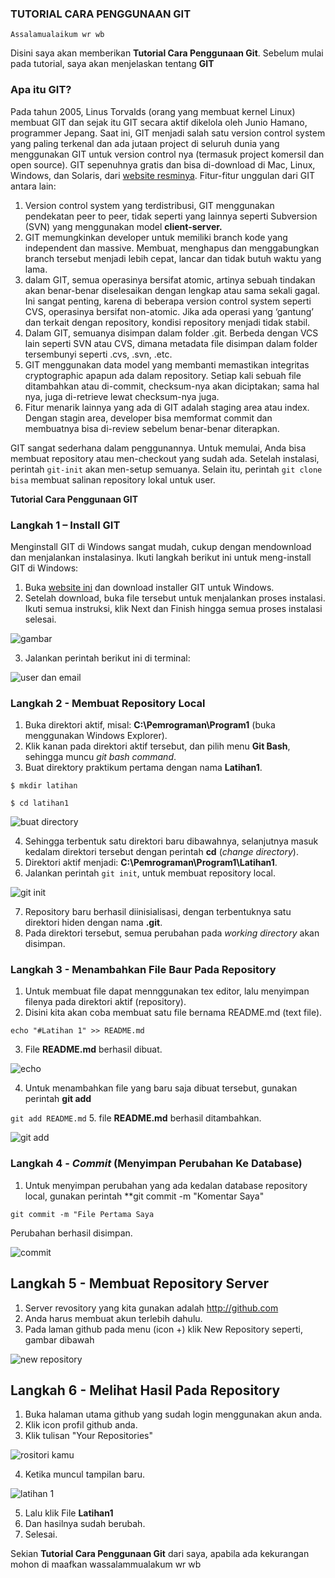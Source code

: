 ### **TUTORIAL CARA PENGGUNAAN GIT**

    Assalamualaikum wr wb
Disini saya akan memberikan **Tutorial Cara Penggunaan Git**. Sebelum mulai pada tutorial, saya akan menjelaskan tentang **GIT**
### **Apa itu GIT?**

Pada tahun 2005, Linus Torvalds (orang yang membuat kernel Linux) membuat GIT dan sejak itu GIT secara aktif dikelola oleh Junio Hamano, programmer Jepang. Saat ini, GIT menjadi salah satu version control system yang paling terkenal dan ada jutaan project di seluruh dunia yang menggunakan GIT untuk version control nya (termasuk project komersil dan open source). GIT sepenuhnya gratis dan bisa di-download di Mac, Linux, Windows, dan Solaris, dari [website resminya](https://git-scm.com/downloads). Fitur-fitur unggulan dari GIT antara lain:

1. Version control system yang terdistribusi, GIT menggunakan pendekatan peer to peer, tidak seperti yang lainnya seperti Subversion (SVN) yang menggunakan model **client-server.**
2. GIT memungkinkan developer untuk memiliki branch kode yang independent dan massive. Membuat, menghapus dan menggabungkan branch tersebut menjadi lebih cepat, lancar dan tidak butuh waktu yang lama.
3. dalam GIT, semua operasinya bersifat atomic, artinya sebuah tindakan akan benar-benar diselesaikan dengan lengkap atau sama sekali gagal. Ini sangat penting, karena di beberapa version control system seperti CVS, operasinya bersifat non-atomic. Jika ada operasi yang ‘gantung’ dan terkait dengan repository, kondisi repository menjadi tidak stabil.
4. Dalam GIT, semuanya disimpan dalam folder .git. Berbeda dengan VCS lain seperti SVN atau CVS, dimana metadata file disimpan dalam folder tersembunyi seperti .cvs, .svn, .etc.
5. GIT menggunakan data model yang membanti memastikan integritas cryptographic apapun ada dalam repository. Setiap kali sebuah file ditambahkan atau di-commit, checksum-nya akan diciptakan; sama hal nya, juga di-retrieve lewat checksum-nya juga.
6. Fitur menarik lainnya yang ada di GIT adalah staging area atau index. Dengan stagin area, developer bisa memformat commit dan membuatnya bisa di-review sebelum benar-benar diterapkan.

GIT sangat sederhana dalam penggunannya. Untuk memulai, Anda bisa membuat repository atau men-checkout yang sudah ada. Setelah instalasi, perintah ```git-init``` akan men-setup semuanya. Selain itu, perintah ```git clone bisa``` membuat salinan repository lokal untuk user.

**Tutorial Cara Penggunaan GIT**

### **Langkah 1 – Install GIT**

Menginstall GIT di Windows sangat mudah, cukup dengan mendownload dan menjalankan instalasinya. Ikuti langkah berikut ini untuk meng-install GIT di Windows:

1. Buka [website ini](https://gitforwindows.org/) dan download installer GIT untuk Windows.
2. Setelah download, buka file tersebut untuk menjalankan proses instalasi. Ikuti semua instruksi, klik Next dan Finish hingga semua proses instalasi selesai.

![gambar](https://user-images.githubusercontent.com/46735362/51677971-cc8d8080-200d-11e9-8467-0837633d21c7.png)

3. Jalankan perintah berikut ini di terminal:

![user dan email](https://user-images.githubusercontent.com/46735362/51680412-46c10380-2014-11e9-8279-8d90fd05bc8d.png)


### **Langkah 2 - Membuat Repository Local**

1. Buka direktori aktif, misal: **C:\Pemrograman\Program1** (buka menggunakan Windows Explorer).
2. Klik kanan pada direktori aktif tersebut, dan pilih menu **Git Bash**, sehingga muncu _git bash command_.
3. Buat direktory praktikum pertama dengan nama  **Latihan1**.

```$ mkdir latihan```

```$ cd latihan1```

![buat directory](https://user-images.githubusercontent.com/46735362/51680584-bb943d80-2014-11e9-8fe1-5b77af98d162.png)

4. Sehingga terbentuk satu direktori baru dibawahnya, selanjutnya masuk kedalam direktori tersebut dengan perintah **cd** (_change directory_).
5. Direktori aktif menjadi: **C:\Pemrograman\Program1\Latihan1**.
6. Jalankan perintah ```git init```, untuk membuat repository local.

![git init](https://user-images.githubusercontent.com/46735362/51681072-2134f980-2016-11e9-9f3a-d75a19a3d62c.png)

7. Repository baru berhasil diinisialisasi, dengan terbentuknya satu direktori hiden dengan nama **.git**.
8. Pada direktori tersebut, semua perubahan pada _working directory_ akan disimpan.


### **Langkah 3 - Menambahkan File Baur Pada Repository**

1. Untuk membuat file dapat mennggunakan tex editor, lalu menyimpan filenya pada direktori aktif (repository).
2. Disini kita akan coba membuat satu file bernama README.md (text file).

```echo "#Latihan 1" >> README.md```

3. File **README.md** berhasil dibuat.

![echo](https://user-images.githubusercontent.com/46735362/51681803-50e50100-2018-11e9-93ca-2a6b9cbc81ca.png)

4. Untuk menambahkan file yang baru saja dibuat tersebut, gunakan perintah **git add**

```git add README.md```
5. file **README.md** berhasil ditambahkan.

![git add](https://user-images.githubusercontent.com/46735362/51682547-4297e480-201a-11e9-9ebd-5c997ee368a8.png)


### **Langkah 4 - _Commit_ (Menyimpan Perubahan Ke Database)**

1. Untuk menyimpan perubahan yang ada kedalan database repository local, gunakan perintah **git commit -m "Komentar Saya"

```git commit -m "File Pertama Saya```

Perubahan berhasil disimpan.

![commit](https://user-images.githubusercontent.com/46735362/51683572-bc30d200-201c-11e9-8afa-2d5a9b1485a9.png)


## **Langkah 5 - Membuat Repository Server**

1. Server revository yang kita gunakan adalah http://github.com
2. Anda harus membuat akun terlebih dahulu.
3. Pada laman github pada menu (icon +) klik New Repository seperti, gambar dibawah


![new repository](https://user-images.githubusercontent.com/46735362/51685501-0451f380-2021-11e9-8fa0-e3e91a7f7871.png)


## **Langkah 6 - Melihat Hasil Pada Repository**

1. Buka halaman utama github yang sudah login menggunakan akun anda.
2. Klik icon profil github anda.
3. Klik tulisan "Your Repositories"

![rositori kamu](https://user-images.githubusercontent.com/46735362/51687058-4892c300-2024-11e9-922f-614e353983af.png)

4. Ketika muncul tampilan baru.

![latihan 1](https://user-images.githubusercontent.com/46735362/51687099-5a746600-2024-11e9-9414-d0b967a70808.png)

5. Lalu klik File **Latihan1**
6. Dan hasilnya sudah berubah.
7. Selesai.


Sekian **Tutorial Cara Penggunaan Git** dari saya, apabila ada kekurangan mohon di maafkan
wassalammualakum wr wb
